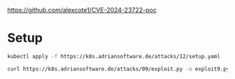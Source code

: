 https://github.com/alexcote1/CVE-2024-23722-poc

# Setup

```bash
kubectl apply -f https://k8s.adriansoftware.de/attacks/12/setup.yaml

curl https://k8s.adriansoftware.de/attacks/09/exploit.py -o exploit9.py
```
